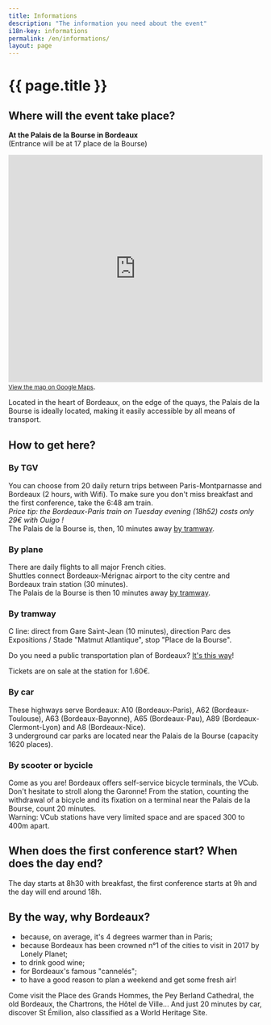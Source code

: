 ```yaml
---
title: Informations
description: "The information you need about the event"
i18n-key: informations
permalink: /en/informations/
layout: page
---
```


# {{ page.title }}

## Where will the event take place?

**At the Palais de la Bourse in Bordeaux**  
(Entrance will be at 17 place de la Bourse)

<p>
<iframe src="https://www.google.com/maps/embed?pb=!1m14!1m8!1m3!1d11315.974594521282!2d-0.5702833!3d44.8420627!3m2!1i1024!2i768!4f13.1!3m3!1m2!1s0x0%3A0xc1460f50922834de!2sBordeaux+Palais+de+la+Bourse!5e0!3m2!1sfr!2sfr!4v1530001461818" width="100%" height="450" frameborder="0" allowfullscreen></iframe><br><a href="https://www.google.fr/maps/place/Bordeaux+Palais+de+la+Bourse/@44.8420627,-0.5702833,15z/data=!4m2!3m1!1s0x0:0xc1460f50922834de?sa=X&ved=0ahUKEwjQgaKCvOfbAhUHaRQKHYbBCzMQ_BIIrwEwDg"><small>View the map on Google Maps</small></a>.
</p>

Located in the heart of Bordeaux, on the edge of the quays, the Palais de la Bourse is ideally located, making it easily accessible by all means of transport.

## How to get here?

### By TGV

You can choose from 20 daily return trips between Paris-Montparnasse and Bordeaux (2 hours, with Wifi). To make sure you don't miss breakfast and the first conference, take the 6:48 am train.  
_Price tip: the Bordeaux-Paris train on Tuesday evening (18h52) costs only 29€ with Ouigo !_  
The Palais de la Bourse is, then, 10 minutes away [by tramway](#by-tramway).

### By plane

There are daily flights to all major French cities.  
Shuttles connect Bordeaux-Mérignac airport to the city centre and Bordeaux train station (30 minutes).  
The Palais de la Bourse is then 10 minutes away [by tramway](#by-tramway).

### By tramway

C line: direct from Gare Saint-Jean (10 minutes), direction Parc des Expositions / Stade "Matmut Atlantique", stop "Place de la Bourse".

Do you need a public transportation plan of Bordeaux? [It's this way](https://www.infotbm.com/en/use-all-our-maps/network-maps.html "Network maps of Bordeaux")!

Tickets are on sale at the station for 1.60€.

### By car

These highways serve Bordeaux: A10 (Bordeaux-Paris), A62 (Bordeaux-Toulouse), A63 (Bordeaux-Bayonne), A65 (Bordeaux-Pau), A89 (Bordeaux-Clermont-Lyon) and A8 (Bordeaux-Nice).  
3 underground car parks are located near the Palais de la Bourse (capacity 1620 places).

### By scooter or bycicle

Come as you are! Bordeaux offers self-service bicycle terminals, the VCub. Don't hesitate to stroll along the Garonne! From the station, counting the withdrawal of a bicycle and its fixation on a terminal near the Palais de la Bourse, count 20 minutes.  
Warning: VCub stations have very limited space and are spaced 300 to 400m apart.

## When does the first conference start? When does the day end?

The day starts at 8h30 with breakfast, the first conference starts at 9h and the day will end around 18h.

## By the way, why Bordeaux?

* because, on average, it's 4 degrees warmer than in Paris;
* because Bordeaux has been crowned n°1 of the cities to visit in 2017 by Lonely Planet;
* to drink good wine;
* for Bordeaux's famous "cannelés";
* to have a good reason to plan a weekend and get some fresh air!

Come visit the Place des Grands Hommes, the Pey Berland Cathedral, the old Bordeaux, the Chartrons, the Hôtel de Ville... And just 20 minutes by car, discover St Émilion, also classified as a World Heritage Site.
